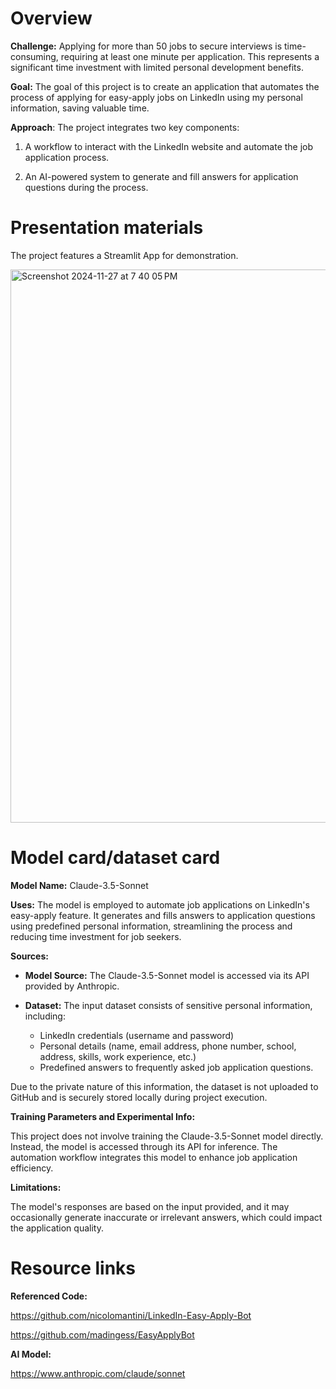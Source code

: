 # Overview

**Challenge:** Applying for more than 50 jobs to secure interviews is time-consuming, requiring at least one minute per application. This represents a significant time investment with limited personal development benefits. 

**Goal:** The goal of this project is to create an application that automates the process of applying for easy-apply jobs on LinkedIn using my personal information, saving valuable time.

**Approach**: The project integrates two key components:

1. A workflow to interact with the LinkedIn website and automate the job application process.
   
2. An AI-powered system to generate and fill answers for application questions during the process.

# Presentation materials

The project features a Streamlit App for demonstration.

<img width="885" alt="Screenshot 2024-11-27 at 7 40 05 PM" src="https://github.com/user-attachments/assets/76f6b837-b858-4945-b06b-fbe71e10cff7">

# Model card/dataset card

**Model Name:** Claude-3.5-Sonnet

**Uses:** The model is employed to automate job applications on LinkedIn's easy-apply feature. It generates and fills answers to application questions using predefined personal information, streamlining the process and reducing time investment for job seekers.

**Sources:** 
- **Model Source:** The Claude-3.5-Sonnet model is accessed via its API provided by Anthropic.

- **Dataset:** The input dataset consists of sensitive personal information, including:

  - LinkedIn credentials (username and password)
  - Personal details (name, email address, phone number, school, address, skills, work experience, etc.)
  - Predefined answers to frequently asked job application questions. 
  
Due to the private nature of this information, the dataset is not uploaded to GitHub and is securely stored locally during project execution.

**Training Parameters and Experimental Info:**

This project does not involve training the Claude-3.5-Sonnet model directly. Instead, the model is accessed through its API for inference. The automation workflow integrates this model to enhance job application efficiency.

**Limitations:**

The model's responses are based on the input provided, and it may occasionally generate inaccurate or irrelevant answers, which could impact the application quality.


# Resource links

**Referenced Code:**

https://github.com/nicolomantini/LinkedIn-Easy-Apply-Bot

https://github.com/madingess/EasyApplyBot

**AI Model:**

https://www.anthropic.com/claude/sonnet


